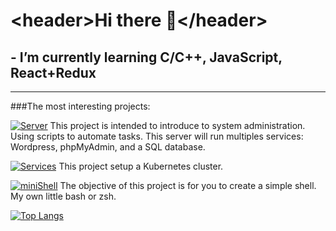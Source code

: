 # \<header>Hi there 👋\</header>
## - I’m currently learning C/C++, JavaScript, React+Redux
____
###The most interesting projects:

[![Server](https://img.shields.io/badge/Server-pink?style=plastic&logo=docker)](https://github.com/europaplus/Server)
This project is intended to introduce to system administration. Using scripts to automate tasks. This server will run multiples services: Wordpress, phpMyAdmin, and a SQL database.

[![Services](https://img.shields.io/badge/Services-pink?style=plastic&logo=docker)](https://github.com/europaplus/Services)
This project setup a Kubernetes cluster.

[![miniShell](https://img.shields.io/badge/MiniShell-pink?style=plastic&logo=docker)](https://github.com/europaplus/miniShell)
The objective of this project is for you to create a simple shell. My own little bash or zsh.

<!--
**europaplus/europaplus** is a ✨ _special_ ✨ repository because its `README.md` (this file) appears on your GitHub profile.
-->
[![Top Langs](https://github-readme-stats.vercel.app/api/top-langs/?username=europaplus&langs_count=5&?hide=Python&&layout=compact&theme=tokyonight)](https://github.com/anuraghazra/github-readme-stats)
